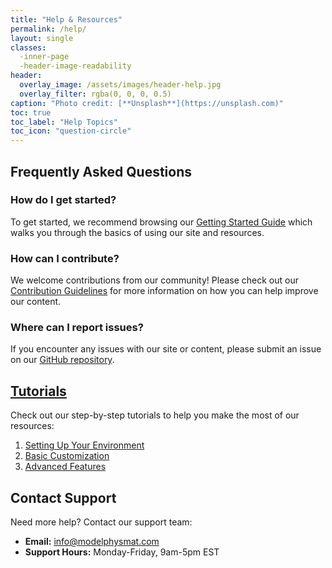 ```yaml
---
title: "Help & Resources"
permalink: /help/
layout: single
classes:
  -inner-page
  -header-image-readability
header:
  overlay_image: /assets/images/header-help.jpg
  overlay_filter: rgba(0, 0, 0, 0.5)
caption: "Photo credit: [**Unsplash**](https://unsplash.com)"
toc: true
toc_label: "Help Topics"
toc_icon: "question-circle"
---
```



## Frequently Asked Questions

### How do I get started?

To get started, we recommend browsing our [Getting Started Guide](/help/getting-started/) which walks you through the basics of using our site and resources.

### How can I contribute?

We welcome contributions from our community! Please check out our [Contribution Guidelines](/help/contribute/) for more information on how you can help improve our content.

### Where can I report issues?

If you encounter any issues with our site or content, please submit an issue on our [GitHub repository](https://github.com/sednabcn/ai-llm-blog/issues).

## [Tutorials](/tutorials/index/) 
   
Check out our step-by-step tutorials to help you make the most of our resources:

1. [Setting Up Your Environment](/tutorials/setup/)
2. [Basic Customization](/tutorials/basic-customization/)
3. [Advanced Features](/tutorials/advanced-features/)

## Contact Support

Need more help? Contact our support team:

- **Email:** info@modelphysmat.com
- **Support Hours:** Monday-Friday, 9am-5pm EST

